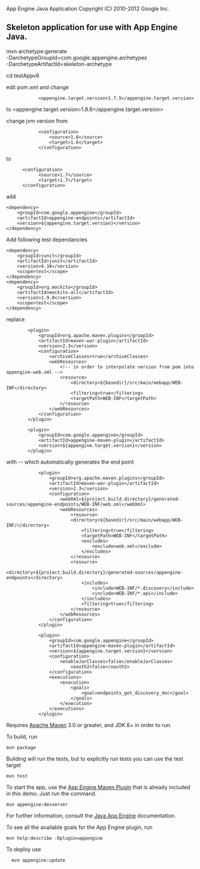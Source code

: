 App Engine Java Application
Copyright (C) 2010-2012 Google Inc.

## Skeleton application for use with App Engine Java.


mvn archetype:generate \
-DarchetypeGroupId=com.google.appengine.archetypes \
-DarchetypeArtifactId=skeleton-archetype 

 cd testAppv6

 edit pom.xml and change 

                <appengine.target.version>1.7.5</appengine.target.version>

 to 
                <appengine.target.version>1.8.8</appengine.target.version>

change jvm version from 

                <configuration>
                    <source>1.6</source>
                    <target>1.6</target>
                </configuration>

to 

          <configuration>
                <source>1.7</source>
                <target>1.7</target>
          </configuration>
                                
add
 
	<dependency>
		<groupId>com.google.appengine</groupId>
		<artifactId>appengine-endpoints</artifactId>
		<version>${appengine.target.version}</version>
	</dependency>

Add following test dependancies 

    <dependency>
        <groupId>junit</groupId>
        <artifactId>junit</artifactId>
        <version>4.10</version>
        <scope>test</scope>
    </dependency>
    <dependency>
        <groupId>org.mockito</groupId>
        <artifactId>mockito-all</artifactId>
        <version>1.9.0</version>
        <scope>test</scope>
    </dependency>


replace 

			<plugin>
				<groupId>org.apache.maven.plugins</groupId>
				<artifactId>maven-war-plugin</artifactId>
				<version>2.3</version>
				<configuration>
					<archiveClasses>true</archiveClasses>
					<webResources>
						<!-- in order to interpolate version from pom into appengine-web.xml -->
						<resource>
							<directory>${basedir}/src/main/webapp/WEB-INF</directory>
							<filtering>true</filtering>
							<targetPath>WEB-INF</targetPath>
						</resource>
					</webResources>
				</configuration>
			</plugin>

			<plugin>
				<groupId>com.google.appengine</groupId>
				<artifactId>appengine-maven-plugin</artifactId>
				<version>${appengine.target.version}</version>
			</plugin>

with -- which automatically generates the end point 
```
            <plugin>
                <groupId>org.apache.maven.plugins</groupId>
                <artifactId>maven-war-plugin</artifactId>
                <version>2.3</version>
                <configuration>
                    <webXml>${project.build.directory}/generated-sources/appengine-endpoints/WEB-INF/web.xml</webXml>
                    <webResources>
                        <resource>
                        <directory>${basedir}/src/main/webapp/WEB-INF/</directory>
                            <filtering>true</filtering>
                            <targetPath>WEB-INF</targetPath>
                            <excludes>
                                <exclude>web.xml</exclude>
                            </excludes>
                        </resource>
                        <resource>
                            <directory>${project.build.directory}/generated-sources/appengine-endpoints</directory>
                            <includes>
                                <include>WEB-INF/*.discovery</include>
                                <include>WEB-INF/*.api</include>
                            </includes>
                            <filtering>true</filtering>
                        </resource>
                    </webResources>
                </configuration>
            </plugin>

            <plugin>
                <groupId>com.google.appengine</groupId>
                <artifactId>appengine-maven-plugin</artifactId>
                <version>${appengine.target.version}</version>
                <configuration>
                    <enableJarClasses>false</enableJarClasses>
                        <oauth2>false</oauth2>
                </configuration>
                <executions>
                    <execution>
                        <goals>
                            <goal>endpoints_get_discovery_doc</goal>
                        </goals>
                    </execution>
                </executions>
            </plugin>
```            			
Requires [Apache Maven](http://maven.apache.org) 3.0 or greater, and JDK 6+ in order to run.

To build, run

    mvn package

Building will run the tests, but to explicitly run tests you can use the test target

    mvn test

To start the app, use the [App Engine Maven Plugin](http://code.google.com/p/appengine-maven-plugin/) that is already included in this demo.  Just run the command.

    mvn appengine:devserver

For further information, consult the [Java App Engine](https://developers.google.com/appengine/docs/java/overview) documentation.

To see all the available goals for the App Engine plugin, run

    mvn help:describe -Dplugin=appengine

To deploy use

```
  mvn appengine:update
```  

